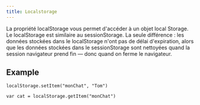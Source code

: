 ```yaml
---
title: Localstorage
---
```


La propriété localStorage vous permet d'accéder à un objet local Storage. Le localStorage est similaire au
sessionStorage. La seule différence : les données stockées dans le localStorage n'ont pas de délai d'expiration, alors
que les données stockées dans le sessionStorage sont nettoyées quand la session navigateur prend fin — donc quand on
ferme le navigateur.

## Example

```JS
localStorage.setItem("monChat", "Tom")
```

```JS
var cat = localStorage.getItem("monChat")

```